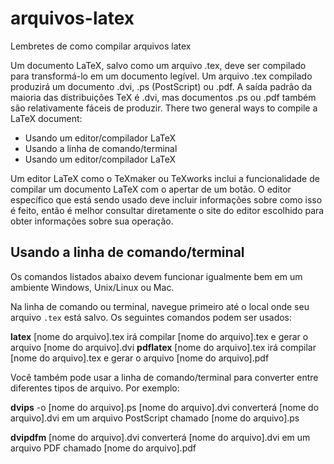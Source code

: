 # arquivos-latex
Lembretes de como compilar arquivos latex

Um documento LaTeX, salvo como um arquivo .tex, deve ser compilado para transformá-lo em um documento legível. Um arquivo .tex compilado produzirá um documento .dvi, .ps (PostScript) ou .pdf. A saída padrão da maioria das distribuições TeX é .dvi, mas documentos .ps ou .pdf também são relativamente fáceis de produzir.
There two general ways to compile a LaTeX document:

- Usando um editor/compilador LaTeX
- Usando a linha de comando/terminal
- Usando um editor/compilador LaTeX

Um editor LaTeX como o TeXmaker ou TeXworks inclui a funcionalidade de compilar um documento LaTeX com o apertar de um botão. O editor específico que está sendo usado deve incluir informações sobre como isso é feito, então é melhor consultar diretamente o site do editor escolhido para obter informações sobre sua operação.

## Usando a linha de comando/terminal
Os comandos listados abaixo devem funcionar igualmente bem em um ambiente Windows, Unix/Linux ou Mac.

Na linha de comando ou terminal, navegue primeiro até o local onde seu arquivo `.tex` está salvo. 
Os seguintes comandos podem ser usados:

**latex** [nome do arquivo].tex irá compilar [nome do arquivo].tex e gerar o arquivo [nome do arquivo].dvi
**pdflatex** [nome do arquivo].tex irá compilar [nome do arquivo].tex e gerar o arquivo [nome do arquivo].pdf



Você também pode usar a linha de comando/terminal para converter entre diferentes tipos de arquivo. 
Por exemplo:

**dvips** -o [nome do arquivo].ps [nome do arquivo].dvi converterá [nome do arquivo].dvi em um arquivo PostScript chamado [nome do arquivo].ps

**dvipdfm** [nome do arquivo].dvi converterá [nome do arquivo].dvi em um arquivo PDF chamado [nome do arquivo].pdf

